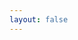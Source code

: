 ```yaml
---
layout: false
---
```

<script setup>
import { defineClientComponent } from 'vitepress'
import { ref, onMounted, nextTick } from 'vue'
const lang = ref('zh-cn')
const content = ref('')
const dialogVisible = ref(false)
let ace = '' 
let aceEditor = '' 
const erFormEditor = defineClientComponent(async () => {
  const { erFormEditor } = await import('everright-formeditor')
  await import ('everright-formeditor/dist/style.css')
  return erFormEditor
})
const handleListener = async ({ type, data }) => {
  switch (type) {
    case 'lang':
      lang.value = data
      break
    case 'save':
      dialogVisible.value = true
      nextTick(() => {
        if (!aceEditor) {
          aceEditor = ace.edit("aceEditor", {
            mode: 'ace/mode/json',
            theme: 'ace/theme/chrome'
          })
        }
        aceEditor.setReadOnly(true)
        aceEditor.setValue(JSON.stringify(data, '', 2))
      })
      break
  }
}
const load = async () => {
  ace = await import('ace-builds')
  const workerJsonUrl = await import('ace-builds/src-noconflict/worker-json?url')
  await import('ace-builds/src-noconflict/theme-chrome')
  await import('ace-builds/src-noconflict/mode-json')
  ace.config.setModuleUrl('ace/mode/json_worker', workerJsonUrl.default)
}
if (!import.meta.env.SSR) {
  load()
  // onMounted(async () => {
  //   // dialogVisible.value = true
  //   // setTimeout(() => {
  //   // }, 1000)
  // })
}
</script>
<ClientOnly>
  <el-dialog
    v-model="dialogVisible"
    width="60%"
    title="JSON"
    append-to-body
    >
    <div>
      <pre id="aceEditor"></pre>
    </div>
    <template #footer>
      <span class="dialog-footer">
        <el-button @click="dialogVisible = false">Close</el-button>
      </span>
    </template>
  </el-dialog>
</ClientOnly>
<er-form-editor
  :lang="lang"
  @listener="handleListener"
/>

<style>
#aceEditor {
  height: 500px;
}
</style>
